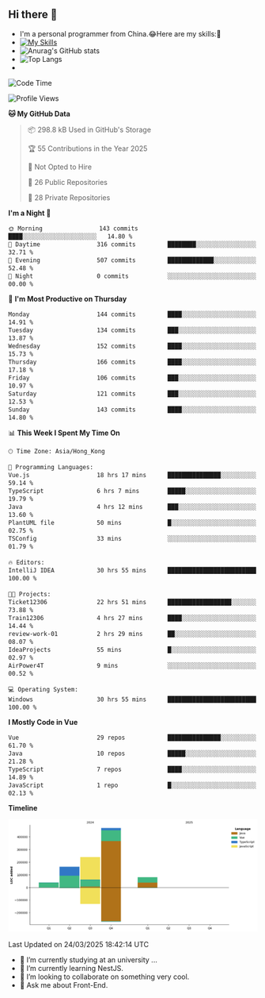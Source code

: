 ## Hi there 👋
- I'm a personal programmer from China.😂Here are my skills:🤔
- [![My Skills](https://skillicons.dev/icons?i=js,html,css,vue,typescript,java,golang)](https://skillicons.dev)
- ![Anurag's GitHub stats](https://github-readme-stats.vercel.app/api?username=FluffyChi-Xing&count_private=true&show_icons=true&theme=radical)
- ![Top Langs](https://github-readme-stats.vercel.app/api/top-langs/?username=FluffyChi-Xing)
- <!--START_SECTION:waka-->
![Code Time](http://img.shields.io/badge/Code%20Time-1%2C234%20hrs%2042%20mins-blue)

![Profile Views](http://img.shields.io/badge/Profile%20Views-0-blue)

**🐱 My GitHub Data** 

> 📦 298.8 kB Used in GitHub's Storage 
 > 
> 🏆 55 Contributions in the Year 2025
 > 
> 🚫 Not Opted to Hire
 > 
> 📜 26 Public Repositories 
 > 
> 🔑 28 Private Repositories 
 > 
**I'm a Night 🦉** 

```text
🌞 Morning                143 commits         ████░░░░░░░░░░░░░░░░░░░░░   14.80 % 
🌆 Daytime                316 commits         ████████░░░░░░░░░░░░░░░░░   32.71 % 
🌃 Evening                507 commits         █████████████░░░░░░░░░░░░   52.48 % 
🌙 Night                  0 commits           ░░░░░░░░░░░░░░░░░░░░░░░░░   00.00 % 
```
📅 **I'm Most Productive on Thursday** 

```text
Monday                   144 commits         ████░░░░░░░░░░░░░░░░░░░░░   14.91 % 
Tuesday                  134 commits         ███░░░░░░░░░░░░░░░░░░░░░░   13.87 % 
Wednesday                152 commits         ████░░░░░░░░░░░░░░░░░░░░░   15.73 % 
Thursday                 166 commits         ████░░░░░░░░░░░░░░░░░░░░░   17.18 % 
Friday                   106 commits         ███░░░░░░░░░░░░░░░░░░░░░░   10.97 % 
Saturday                 121 commits         ███░░░░░░░░░░░░░░░░░░░░░░   12.53 % 
Sunday                   143 commits         ████░░░░░░░░░░░░░░░░░░░░░   14.80 % 
```


📊 **This Week I Spent My Time On** 

```text
🕑︎ Time Zone: Asia/Hong_Kong

💬 Programming Languages: 
Vue.js                   18 hrs 17 mins      ███████████████░░░░░░░░░░   59.14 % 
TypeScript               6 hrs 7 mins        █████░░░░░░░░░░░░░░░░░░░░   19.79 % 
Java                     4 hrs 12 mins       ███░░░░░░░░░░░░░░░░░░░░░░   13.60 % 
PlantUML file            50 mins             █░░░░░░░░░░░░░░░░░░░░░░░░   02.75 % 
TSConfig                 33 mins             ░░░░░░░░░░░░░░░░░░░░░░░░░   01.79 % 

🔥 Editors: 
IntelliJ IDEA            30 hrs 55 mins      █████████████████████████   100.00 % 

🐱‍💻 Projects: 
Ticket12306              22 hrs 51 mins      ██████████████████░░░░░░░   73.88 % 
Train12306               4 hrs 27 mins       ████░░░░░░░░░░░░░░░░░░░░░   14.44 % 
review-work-01           2 hrs 29 mins       ██░░░░░░░░░░░░░░░░░░░░░░░   08.07 % 
IdeaProjects             55 mins             █░░░░░░░░░░░░░░░░░░░░░░░░   02.97 % 
AirPower4T               9 mins              ░░░░░░░░░░░░░░░░░░░░░░░░░   00.52 % 

💻 Operating System: 
Windows                  30 hrs 55 mins      █████████████████████████   100.00 % 
```

**I Mostly Code in Vue** 

```text
Vue                      29 repos            ███████████████░░░░░░░░░░   61.70 % 
Java                     10 repos            █████░░░░░░░░░░░░░░░░░░░░   21.28 % 
TypeScript               7 repos             ████░░░░░░░░░░░░░░░░░░░░░   14.89 % 
JavaScript               1 repo              █░░░░░░░░░░░░░░░░░░░░░░░░   02.13 % 
```



**Timeline**

![Lines of Code chart](https://raw.githubusercontent.com/FluffyChi-Xing/FluffyChi-Xing/main/assets/bar_graph.png)


 Last Updated on 24/03/2025 18:42:14 UTC
<!--END_SECTION:waka-->
- 🔭 I’m currently studying at an university ...
- 🌱 I’m currently learning NestJS.
- 👯 I’m looking to collaborate on something very cool.
- 💬 Ask me about Front-End.
